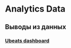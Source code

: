 # Analytics Data

## Выводы из данных

### [Ubeats dashboard](https://dashbouquet.github.io/as_data/ubeats/)
